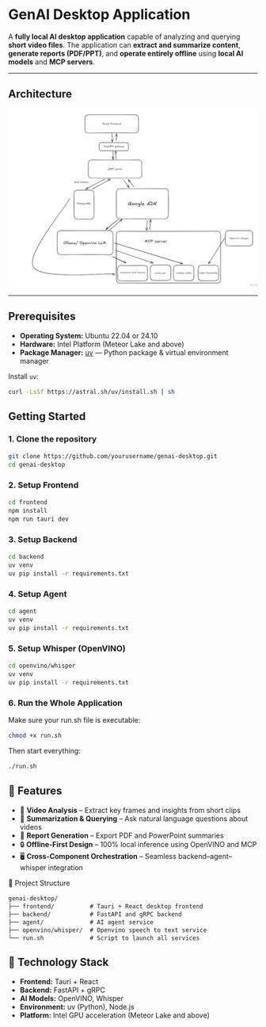# GenAI Desktop Application

A **fully local AI desktop application** capable of analyzing and querying **short video files**. The application can **extract and summarize content**, **generate reports (PDF/PPT)**, and  **operate entirely offline** using **local AI models** and **MCP servers**.

---

## Architecture

![alt text](image.png)

---

## Prerequisites

- **Operating System:** Ubuntu 22.04 or 24.10  
- **Hardware:** Intel Platform (Meteor Lake and above)  
- **Package Manager:** [uv](https://github.com/astral-sh/uv) — Python package & virtual environment manager  

Install `uv`:

```bash
curl -LsSf https://astral.sh/uv/install.sh | sh
```

## Getting Started

### 1. Clone the repository

```bash
git clone https://github.com/yourusername/genai-desktop.git
cd genai-desktop
```

### 2. Setup Frontend
```bash
cd frontend
npm install
npm run tauri dev
```

### 3. Setup Backend
```bash
cd backend
uv venv
uv pip install -r requirements.txt
```

### 4. Setup Agent
```bash
cd agent
uv venv
uv pip install -r requirements.txt
```

### 5. Setup Whisper (OpenVINO)
```bash
cd openvino/whisper
uv venv
uv pip install -r requirements.txt
```

### 6. Run the Whole Application

Make sure your run.sh file is executable:
```bash
chmod +x run.sh
```

Then start everything:
```bash
./run.sh
```

## 🧩 Features

- 🎥 **Video Analysis** – Extract key frames and insights from short clips  
- 🧾 **Summarization & Querying** – Ask natural language questions about videos  
- 📑 **Report Generation** – Export PDF and PowerPoint summaries  
- 🔒 **Offline-First Design** – 100% local inference using OpenVINO and MCP  
- 🖥️ **Cross-Component Orchestration** – Seamless backend–agent–whisper integration

📁 Project Structure
```
genai-desktop/
├── frontend/          # Tauri + React desktop frontend
├── backend/           # FastAPI and gRPC backend
├── agent/             # AI agent service
├── openvino/whisper/  # Openvino speech to text service
└── run.sh             # Script to launch all services
```

## 🧠 Technology Stack

- **Frontend:** Tauri + React  
- **Backend:** FastAPI + gRPC  
- **AI Models:** OpenVINO, Whisper  
- **Environment:** uv (Python), Node.js  
- **Platform:** Intel GPU acceleration (Meteor Lake and above)
